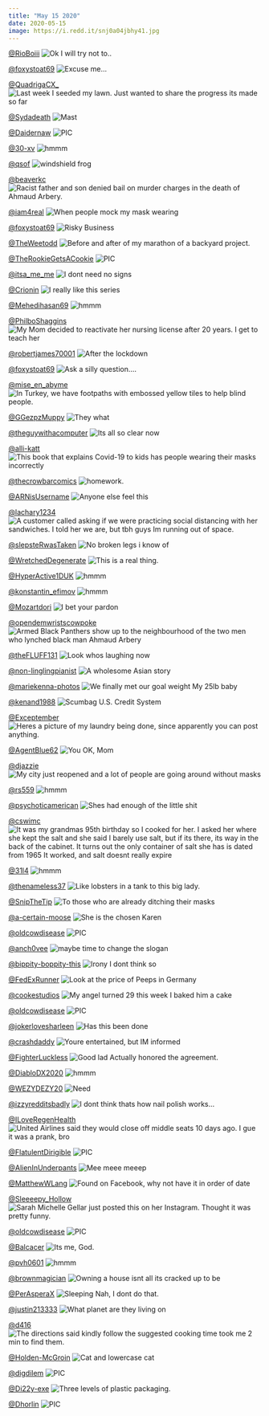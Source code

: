 ```yaml
---
title: "May 15 2020"
date: 2020-05-15
image: https://i.redd.it/snj0a04jbhy41.jpg
---
```


<a href="https://www.reddit.com/r/funnysigns/comments/gjjo78/ok_i_will_try_not_to/">@RioBoiii</a>
<img class="post-img" src="https://i.redd.it/0xxtsct5ipy41.png" alt="Ok I will try not to.." title="Ok I will try not to.." />


<a href="https://www.reddit.com/r/Funnypics/comments/gfvu9k/excuse_me/">@foxystoat69</a>
<img class="post-img" src="https://i.redd.it/skueha5odkx41.png" alt="Excuse me..." title="Excuse me..." />


<a href="https://www.reddit.com/r/pics/comments/ggdyaa/last_week_i_seeded_my_lawn_just_wanted_to_share/">@QuadrigaCX_</a>
<img class="post-img" src="https://i.redd.it/kbdhvn6i6qx41.jpg" alt="Last week I seeded my lawn. Just wanted to share the progress its made so far" title="Last week I seeded my lawn. Just wanted to share the progress its made so far" />


<a href="https://www.reddit.com/r/Eyebleach/comments/gflv5j/mast/">@Sydadeath</a>
<img class="post-img" src="https://i.redd.it/jbs9jyxnrgx41.jpg" alt="Mast" title="Mast" />


<a href="https://www.reddit.com/r/nocontextpics/comments/gjbddz/pic/">@Daidernaw</a>
<img class="post-img" src="https://i.redd.it/1yuj5vyximy41.jpg" alt="PIC" title="PIC" />


<a href="https://www.reddit.com/r/hmmm/comments/gfrb58/hmmm/">@30-xv</a>
<img class="post-img" src="https://i.imgur.com/6PStjnr.jpg" alt="hmmm" title="hmmm" />


<a href="https://www.reddit.com/r/Eyebleach/comments/gj78av/windshield_frog/">@qsof</a>
<img class="post-img" src="https://i.redd.it/p8ueva2ifly41.jpg" alt="windshield frog" title="windshield frog" />


<a href="https://www.reddit.com/r/pics/comments/gg4vex/racist_father_and_son_denied_bail_on_murder/">@beaverkc</a>
<img class="post-img" src="https://i.redd.it/mp1cdssdsmx41.jpg" alt="Racist father and son denied bail on murder charges in the death of Ahmaud Arbery." title="Racist father and son denied bail on murder charges in the death of Ahmaud Arbery." />


<a href="https://www.reddit.com/r/AdviceAnimals/comments/gh1e3z/when_people_mock_my_mask_wearing/">@iam4real</a>
<img class="post-img" src="https://i.imgur.com/iCR8iLa.jpg" alt="When people mock my mask wearing" title="When people mock my mask wearing" />


<a href="https://www.reddit.com/r/Funnypics/comments/gii56c/risky_business/">@foxystoat69</a>
<img class="post-img" src="https://i.redd.it/dajqi0akvdy41.png" alt="Risky Business" title="Risky Business" />


<a href="https://www.reddit.com/r/pics/comments/gjbiin/before_and_after_of_my_marathon_of_a_backyard/">@TheWeetodd</a>
<img class="post-img" src="https://i.redd.it/nbmrbhufkmy41.jpg" alt="Before and after of my marathon of a backyard project." title="Before and after of my marathon of a backyard project." />


<a href="https://www.reddit.com/r/nocontextpics/comments/gguoz8/pic/">@TheRookieGetsACookie</a>
<img class="post-img" src="https://i.redd.it/widainhv5vx41.jpg" alt="PIC" title="PIC" />


<a href="https://www.reddit.com/r/funnysigns/comments/gftur7/i_dont_need_no_signs/">@itsa_me_me</a>
<img class="post-img" src="https://i.redd.it/lknqdcf1tjx41.jpg" alt="I dont need no signs" title="I dont need no signs" />


<a href="https://www.reddit.com/r/memes/comments/gj4sf8/i_really_like_this_series/">@Crionin</a>
<img class="post-img" src="https://i.redd.it/k89hoaortky41.png" alt="I really like this series" title="I really like this series" />


<a href="https://www.reddit.com/r/hmmm/comments/ggu67l/hmmm/">@Mehedihasan69</a>
<img class="post-img" src="https://i.redd.it/kwgos5h4zux41.jpg" alt="hmmm" title="hmmm" />


<a href="https://www.reddit.com/r/pics/comments/gh1tyf/my_mom_decided_to_reactivate_her_nursing_license/">@PhilboShaggins</a>
<img class="post-img" src="https://i.redd.it/x3i900750yx41.jpg" alt="My Mom decided to reactivate her nursing license after 20 years. I get to teach her" title="My Mom decided to reactivate her nursing license after 20 years. I get to teach her" />


<a href="https://www.reddit.com/r/Funnypics/comments/giw4xl/after_the_lockdown/">@robertjames70001</a>
<img class="post-img" src="https://i.redd.it/ttc1g9n6aiy41.jpg" alt="After the lockdown" title="After the lockdown" />


<a href="https://www.reddit.com/r/Funnypics/comments/gjmara/ask_a_silly_question/">@foxystoat69</a>
<img class="post-img" src="https://i.redd.it/b7otnjccfqy41.jpg" alt="Ask a silly question...." title="Ask a silly question...." />


<a href="https://www.reddit.com/r/CrappyDesign/comments/ggew1k/in_turkey_we_have_footpaths_with_embossed_yellow/">@mise_en_abyme</a>
<img class="post-img" src="https://i.redd.it/xv7du6epjqx41.png" alt="In Turkey, we have footpaths with embossed yellow tiles to help blind people." title="In Turkey, we have footpaths with embossed yellow tiles to help blind people." />


<a href="https://www.reddit.com/r/memes/comments/gi8l07/they_what/">@GGezpzMuppy</a>
<img class="post-img" src="https://i.imgur.com/KpwIuSO.png" alt="They what" title="They what" />


<a href="https://www.reddit.com/r/AdviceAnimals/comments/ghsgvn/its_all_so_clear_now/">@theguywithacomputer</a>
<img class="post-img" src="https://i.imgur.com/iZjnkAo.png" alt="Its all so clear now" title="Its all so clear now" />


<a href="https://www.reddit.com/r/CrappyDesign/comments/giwaee/this_book_that_explains_covid19_to_kids_has/">@alli-katt</a>
<img class="post-img" src="https://i.redd.it/bps3fr3cciy41.jpg" alt="This book that explains Covid-19 to kids has people wearing their masks incorrectly" title="This book that explains Covid-19 to kids has people wearing their masks incorrectly" />


<a href="https://www.reddit.com/r/funny/comments/gjkiup/homework/">@thecrowbarcomics</a>
<img class="post-img" src="https://i.redd.it/juchij6wtpy41.jpg" alt="homework." title="homework." />


<a href="https://www.reddit.com/r/memes/comments/gfmziz/anyone_else_feel_this/">@ARNisUsername</a>
<img class="post-img" src="https://i.redd.it/0cy2jcpy6hx41.png" alt="Anyone else feel this" title="Anyone else feel this" />


<a href="https://www.reddit.com/r/funny/comments/gibtoo/a_customer_called_asking_if_we_were_practicing/">@lachary1234</a>
<img class="post-img" src="https://i.redd.it/p29ghx1accy41.jpg" alt="A customer called asking if we were practicing social distancing with her sandwiches. I told her we are, but tbh guys Im running out of space." title="A customer called asking if we were practicing social distancing with her sandwiches. I told her we are, but tbh guys Im running out of space." />


<a href="https://www.reddit.com/r/CrappyDesign/comments/gfjm09/no_broken_legs_i_know_of/">@slepsteRwasTaken</a>
<img class="post-img" src="https://i.redd.it/itghx3jh0gx41.jpg" alt="No broken legs i know of" title="No broken legs i know of" />


<a href="https://www.reddit.com/r/Funnypics/comments/ggda03/this_is_a_real_thing/">@WretchedDegenerate</a>
<img class="post-img" src="https://i.redd.it/ehm38t4wwpx41.jpg" alt="This is a real thing." title="This is a real thing." />


<a href="https://www.reddit.com/r/hmmm/comments/gi703j/hmmm/">@HyperActive1DUK</a>
<img class="post-img" src="https://i.redd.it/fqpgg08klay41.jpg" alt="hmmm" title="hmmm" />


<a href="https://www.reddit.com/r/hmmm/comments/ghgmyz/hmmm/">@konstantin_efimov</a>
<img class="post-img" src="https://i.redd.it/mqama5d7b2y41.jpg" alt="hmmm" title="hmmm" />


<a href="https://www.reddit.com/r/memes/comments/ggctv6/i_bet_your_pardon/">@Mozartdori</a>
<img class="post-img" src="https://i.redd.it/wpdinqc6qpx41.jpg" alt="I bet your pardon" title="I bet your pardon" />


<a href="https://www.reddit.com/r/pics/comments/ghq1n2/armed_black_panthers_show_up_to_the_neighbourhood/">@opendemwristscowpoke</a>
<img class="post-img" src="https://i.redd.it/7n1pqjowp5y41.jpg" alt="Armed Black Panthers show up to the neighbourhood of the two men who lynched black man Ahmaud Arbery" title="Armed Black Panthers show up to the neighbourhood of the two men who lynched black man Ahmaud Arbery" />


<a href="https://www.reddit.com/r/memes/comments/gjozlm/look_whos_laughing_now/">@theFLUFF131</a>
<img class="post-img" src="https://i.redd.it/qtmo4imk5ry41.jpg" alt="Look whos laughing now" title="Look whos laughing now" />


<a href="https://www.reddit.com/r/memes/comments/giy2ex/a_wholesome_asian_story/">@non-linglingpianist</a>
<img class="post-img" src="https://i.redd.it/p7pth8340jy41.jpg" alt="A wholesome Asian story" title="A wholesome Asian story" />


<a href="https://www.reddit.com/r/pics/comments/gjclp2/we_finally_met_our_goal_weight_my_25lb_baby/">@mariekenna-photos</a>
<img class="post-img" src="https://i.redd.it/hu7g4lx0wmy41.jpg" alt="We finally met our goal weight My 25lb baby" title="We finally met our goal weight My 25lb baby" />


<a href="https://www.reddit.com/r/AdviceAnimals/comments/ghes2b/scumbag_us_credit_system/">@kenand1988</a>
<img class="post-img" src="https://i.imgflip.com/40xgga.jpg" alt="Scumbag U.S. Credit System" title="Scumbag U.S. Credit System" />


<a href="https://www.reddit.com/r/pics/comments/gfxgo7/heres_a_picture_of_my_laundry_being_done_since/">@Exceptember</a>
<img class="post-img" src="https://i.redd.it/l24pf349tkx41.jpg" alt="Heres a picture of my laundry being done, since apparently you can post anything." title="Heres a picture of my laundry being done, since apparently you can post anything." />


<a href="https://www.reddit.com/r/funnysigns/comments/ggz1nu/you_ok_mom/">@AgentBlue62</a>
<img class="post-img" src="https://i.redd.it/26nvfwmyywx41.jpg" alt="You OK, Mom" title="You OK, Mom" />


<a href="https://www.reddit.com/r/AdviceAnimals/comments/gjidl8/my_city_just_reopened_and_a_lot_of_people_are/">@djazzie</a>
<img class="post-img" src="https://i.redd.it/809xwr8jzoy41.jpg" alt="My city just reopened and a lot of people are going around without masks" title="My city just reopened and a lot of people are going around without masks" />


<a href="https://www.reddit.com/r/hmmm/comments/gjhvac/hmmm/">@rs559</a>
<img class="post-img" src="https://i.redd.it/fgtbww7proy41.jpg" alt="hmmm" title="hmmm" />


<a href="https://www.reddit.com/r/Eyebleach/comments/ghxz11/shes_had_enough_of_the_little_shit/">@psychoticamerican</a>
<img class="post-img" src="https://i.redd.it/fwhrqew4p7y41.jpg" alt="Shes had enough of the little shit" title="Shes had enough of the little shit" />


<a href="https://www.reddit.com/r/funny/comments/ghfjh4/it_was_my_grandmas_95th_birthday_so_i_cooked_for/">@cswimc</a>
<img class="post-img" src="https://i.imgur.com/NF2SngM.jpg" alt="It was my grandmas 95th birthday so I cooked for her. I asked her where she kept the salt and she said I barely use salt, but if its there, its way in the back of the cabinet. It turns out the only container of salt she has is dated from 1965 It worked, and salt doesnt really expire" title="It was my grandmas 95th birthday so I cooked for her. I asked her where she kept the salt and she said I barely use salt, but if its there, its way in the back of the cabinet. It turns out the only container of salt she has is dated from 1965 It worked, and salt doesnt really expire" />


<a href="https://www.reddit.com/r/hmmm/comments/gim4pl/hmmm/">@31l4</a>
<img class="post-img" src="https://i.redd.it/0jq49ndxvey41.jpg" alt="hmmm" title="hmmm" />


<a href="https://www.reddit.com/r/Funnypics/comments/ghmct2/like_lobsters_in_a_tank_to_this_big_lady/">@thenameless37</a>
<img class="post-img" src="https://i.redd.it/95h3nsz1n4y41.jpg" alt="Like lobsters in a tank to this big lady." title="Like lobsters in a tank to this big lady." />


<a href="https://www.reddit.com/r/AdviceAnimals/comments/gjq87m/to_those_who_are_already_ditching_their_masks/">@SnipTheTip</a>
<img class="post-img" src="https://i.redd.it/4yiplqm5hry41.jpg" alt="To those who are already ditching their masks" title="To those who are already ditching their masks" />


<a href="https://www.reddit.com/r/memes/comments/gitqzm/she_is_the_chosen_karen/">@a-certain-moose</a>
<img class="post-img" src="https://i.redd.it/snj0a04jbhy41.jpg" alt="She is the chosen Karen" title="She is the chosen Karen" />


<a href="https://www.reddit.com/r/nocontextpics/comments/gfqvj3/pic/">@oldcowdisease</a>
<img class="post-img" src="https://i.redd.it/cphaojmhsix41.jpg" alt="PIC" title="PIC" />


<a href="https://www.reddit.com/r/funnysigns/comments/gicc2n/maybe_time_to_change_the_slogan/">@anch0vee</a>
<img class="post-img" src="https://i.redd.it/xv4bybckhcy41.jpg" alt="maybe time to change the slogan" title="maybe time to change the slogan" />


<a href="https://www.reddit.com/r/funnysigns/comments/ghqn24/irony_i_dont_think_so/">@bippity-boppity-this</a>
<img class="post-img" src="https://i.redd.it/g09zsv97v5y41.jpg" alt="Irony I dont think so" title="Irony I dont think so" />


<a href="https://www.reddit.com/r/Funnypics/comments/gj4hzi/look_at_the_price_of_peeps_in_germany/">@FedExRunner</a>
<img class="post-img" src="https://i.redd.it/cehfkcg9rky41.jpg" alt="Look at the price of Peeps in Germany" title="Look at the price of Peeps in Germany" />


<a href="https://www.reddit.com/r/Eyebleach/comments/gg2r6v/my_angel_turned_29_this_week_i_baked_him_a_cake/">@cookestudios</a>
<img class="post-img" src="https://i.redd.it/x3zgqzwc6mx41.jpg" alt="My angel turned 29 this week I baked him a cake" title="My angel turned 29 this week I baked him a cake" />


<a href="https://www.reddit.com/r/nocontextpics/comments/ghaw23/pic/">@oldcowdisease</a>
<img class="post-img" src="https://i.redd.it/jboym9sqi0y41.jpg" alt="PIC" title="PIC" />


<a href="https://www.reddit.com/r/funnysigns/comments/gflyf0/has_this_been_done/">@jokerlovesharleen</a>
<img class="post-img" src="https://i.redd.it/ixamae6v1cx41.jpg" alt="Has this been done" title="Has this been done" />


<a href="https://www.reddit.com/r/AdviceAnimals/comments/ghm3x5/youre_entertained_but_im_informed/">@crashdaddy</a>
<img class="post-img" src="https://i.redd.it/x19j0wzxj4y41.jpg" alt="Youre entertained, but IM informed" title="Youre entertained, but IM informed" />


<a href="https://www.reddit.com/r/AdviceAnimals/comments/gidsz6/good_lad_actually_honored_the_agreement/">@FighterLuckless</a>
<img class="post-img" src="https://i.redd.it/8qdpupm7vcy41.jpg" alt="Good lad Actually honored the agreement." title="Good lad Actually honored the agreement." />


<a href="https://www.reddit.com/r/hmmm/comments/gh178e/hmmm/">@DiabloDX2020</a>
<img class="post-img" src="https://i.redd.it/gxwsc6lfsxx41.jpg" alt="hmmm" title="hmmm" />


<a href="https://www.reddit.com/r/Funnypics/comments/gi39ps/need/">@WEZYDEZY20</a>
<img class="post-img" src="https://i.redd.it/wrg2gwt689y41.jpg" alt="Need" title="Need" />


<a href="https://www.reddit.com/r/CrappyDesign/comments/gh9gqc/i_dont_think_thats_how_nail_polish_works/">@izzyredditsbadly</a>
<img class="post-img" src="https://i.redd.it/xu7en0mg40y41.png" alt="I dont think thats how nail polish works..." title="I dont think thats how nail polish works..." />


<a href="https://www.reddit.com/r/pics/comments/ggn3jx/united_airlines_said_they_would_close_off_middle/">@ILoveRegenHealth</a>
<img class="post-img" src="https://i.imgur.com/KfWxlcn.jpg" alt="United Airlines said they would close off middle seats 10 days ago. I gue it was a prank, bro" title="United Airlines said they would close off middle seats 10 days ago. I gue it was a prank, bro" />


<a href="https://www.reddit.com/r/nocontextpics/comments/givle8/pic/">@FlatulentDirigible</a>
<img class="post-img" src="https://i.imgur.com/33ZpR3L.jpg" alt="PIC" title="PIC" />


<a href="https://www.reddit.com/r/funnysigns/comments/giq71p/mee_meee_meeep/">@AlienInUnderpants</a>
<img class="post-img" src="https://i.redd.it/6h99cvlk2gy41.jpg" alt="Mee meee meeep" title="Mee meee meeep" />


<a href="https://www.reddit.com/r/CrappyDesign/comments/ghplza/found_on_facebook_why_not_have_it_in_order_of_date/">@MatthewWLang</a>
<img class="post-img" src="https://i.redd.it/xnw3ptrsl5y41.jpg" alt="Found on Facebook, why not have it in order of date" title="Found on Facebook, why not have it in order of date" />


<a href="https://www.reddit.com/r/funny/comments/gjpzpc/sarah_michelle_gellar_just_posted_this_on_her/">@Sleeeepy_Hollow</a>
<img class="post-img" src="https://i.redd.it/pf3ttpyyery41.png" alt="Sarah Michelle Gellar just posted this on her Instagram. Thought it was pretty funny." title="Sarah Michelle Gellar just posted this on her Instagram. Thought it was pretty funny." />


<a href="https://www.reddit.com/r/nocontextpics/comments/ggd7w0/pic/">@oldcowdisease</a>
<img class="post-img" src="https://i.redd.it/c5092lvzvpx41.jpg" alt="PIC" title="PIC" />


<a href="https://www.reddit.com/r/funnysigns/comments/gght80/its_me_god/">@Balcacer</a>
<img class="post-img" src="https://i.redd.it/lvvwch49hrx41.jpg" alt="Its me, God." title="Its me, God." />


<a href="https://www.reddit.com/r/hmmm/comments/ghuaw3/hmmm/">@pvh0601</a>
<img class="post-img" src="https://i.imgur.com/M3baIaK.jpg" alt="hmmm" title="hmmm" />


<a href="https://www.reddit.com/r/AdviceAnimals/comments/gfryi7/owning_a_house_isnt_all_its_cracked_up_to_be/">@brownmagician</a>
<img class="post-img" src="https://i.imgur.com/9yaNUGH.jpg" alt="Owning a house isnt all its cracked up to be" title="Owning a house isnt all its cracked up to be" />


<a href="https://www.reddit.com/r/memes/comments/gh1zcw/sleeping_nah_i_dont_do_that/">@PerAsperaX</a>
<img class="post-img" src="https://i.redd.it/0o371kws1yx41.jpg" alt="Sleeping Nah, I dont do that." title="Sleeping Nah, I dont do that." />


<a href="https://www.reddit.com/r/CrappyDesign/comments/gg29sn/what_planet_are_they_living_on/">@justin213333</a>
<img class="post-img" src="https://i.redd.it/shyp6wql1mx41.jpg" alt="What planet are they living on" title="What planet are they living on" />


<a href="https://www.reddit.com/r/CrappyDesign/comments/ggs87w/the_directions_said_kindly_follow_the_suggested/">@d416</a>
<img class="post-img" src="https://i.imgur.com/LO3muxO.jpg" alt="The directions said kindly follow the suggested cooking time took me 2 min to find them." title="The directions said kindly follow the suggested cooking time took me 2 min to find them." />


<a href="https://www.reddit.com/r/Eyebleach/comments/gjjf3s/cat_and_lowercase_cat/">@Holden-McGroin</a>
<img class="post-img" src="https://i.imgur.com/0Ka3vN4.jpg" alt="Cat and lowercase cat" title="Cat and lowercase cat" />


<a href="https://www.reddit.com/r/nocontextpics/comments/gi97bp/pic/">@digdilem</a>
<img class="post-img" src="https://i.redd.it/74ybkodihby41.jpg" alt="PIC" title="PIC" />


<a href="https://www.reddit.com/r/CrappyDesign/comments/gj7ksv/three_levels_of_plastic_packaging/">@Di22y-exe</a>
<img class="post-img" src="https://i.redd.it/ossjxokmily41.jpg" alt="Three levels of plastic packaging." title="Three levels of plastic packaging." />


<a href="https://www.reddit.com/r/nocontextpics/comments/ghq6ju/pic/">@Dhorlin</a>
<img class="post-img" src="https://i.redd.it/nwoa0cl6r5y41.jpg" alt="PIC" title="PIC" />


